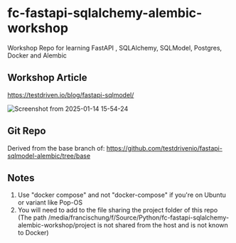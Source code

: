 # fc-fastapi-sqlalchemy-alembic-workshop
Workshop Repo for learning FastAPI , SQLAlchemy, SQLModel, Postgres, Docker and Alembic

## Workshop Article
https://testdriven.io/blog/fastapi-sqlmodel/

![Screenshot from 2025-01-14 15-54-24](https://github.com/user-attachments/assets/f09f5b81-3f4f-4a61-860f-0f65e3aec5f1)


## Git Repo 
Derived from the base branch of:
https://github.com/testdrivenio/fastapi-sqlmodel-alembic/tree/base

## Notes

1. Use "docker compose" and not "docker-compose" if you're on Ubuntu or variant like Pop-OS
2. You will need to add to the file sharing the project folder of this repo (The path /media/francischung/f/Source/Python/fc-fastapi-sqlalchemy-alembic-workshop/project is not shared from the host and is not known to Docker)


